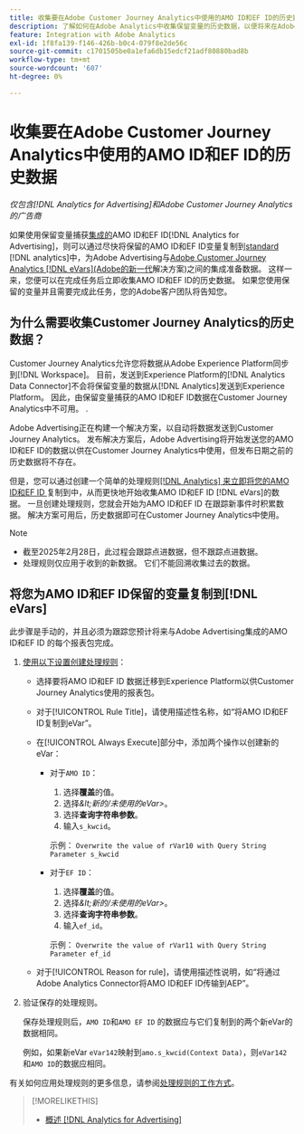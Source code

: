 ```yaml
---
title: 收集要在Adobe Customer Journey Analytics中使用的AMO ID和EF ID的历史数据
description: 了解如何在Adobe Analytics中收集保留变量的历史数据，以便将来在Adobe Customer Journey Analytics中使用
feature: Integration with Adobe Analytics
exl-id: 1f8fa139-f146-426b-b0c4-079f8e2de56c
source-git-commit: c1701505be0a1efa6db15edcf21adf80880bad8b
workflow-type: tm+mt
source-wordcount: '607'
ht-degree: 0%

---
```


# 收集要在Adobe Customer Journey Analytics中使用的AMO ID和EF ID的历史数据

*仅包含[!DNL Analytics for Advertising]和Adobe Customer Journey Analytics的广告商*

<!-- Solution built but not tested. Move to the CJA chapter once it's available?  If so, then create a redirect. -->

如果使用保留变量捕获[集成的](ids.md)AMO ID和EF ID[!DNL Analytics for Advertising]，则可以通过尽快将保留的AMO ID和EF ID变量复制到[standard](https://experienceleague.adobe.com/en/docs/analytics-platform/using/cja-overview/cja-overview) [!DNL analytics]中，为Adobe Advertising与[Adobe Customer Journey Analytics [!DNL eVars]&#x200B;(Adobe的新一代](https://experienceleague.adobe.com/en/docs/analytics/components/dimensions/evar)解决方案)之间的集成准备数据。 这样一来，您便可以在完成任务后立即收集AMO ID和EF ID的历史数据。 如果您使用保留的变量并且需要完成此任务，您的Adobe客户团队将告知您。

<!-- You can also do the same for any other reserved variables you use for your [!DNL Analytics for Advertising] implementation. -->

<!-- This will allow Adobe Experience Platform, which supplies data to Customer Journey Analytics, to begin collecting historical data for your [!DNL rVars] as soon as you complete the task. -->

## 为什么需要收集Customer Journey Analytics的历史数据？

Customer Journey Analytics允许您将数据从Adobe Experience Platform同步到[!DNL Workspace]。 目前，发送到Experience Platform的[!DNL Analytics Data Connector]不会将保留变量的数据从[!DNL Analytics]发送到Experience Platform。 因此，由保留变量捕获的AMO ID和EF ID数据在Customer Journey Analytics中不可用。 <!-- Instead, XXXXXXXXXX what exactly? -->.<!-- Does the Analytics for Advertising implementation use the Analytics Data Connector in particular (why would it use anything?), and we're planning to implement the Web SDK to do it instead in the future? -->

Adobe Advertising正在构建一个解决方案，以自动将数据发送到Customer Journey Analytics。 发布解决方案后，Adobe Advertising将开始发送您的AMO ID和EF ID的数据以供在Customer Journey Analytics中使用，但发布日期之前的历史数据将不存在。

但是，您可以通过创建一个简单的<!-- [!DNL rVars] -->处理规则[[!DNL Analytics] 来立即将您的AMO ID和EF ID ](https://experienceleague.adobe.com/en/docs/analytics/admin/admin-tools/manage-report-suites/edit-report-suite/report-suite-general/c-processing-rules/processing-rules)复制到<!-- [!DNL rVars] -->中，从而更快地开始收集AMO ID和EF ID [!DNL eVars]的数据。 一旦创建处理规则，您就会开始为AMO ID和EF ID <!-- [!DNL rVars] -->在跟踪新事件时积累数据。 解决方案可用后，历史数据即可在Customer Journey Analytics中使用。

>[!NOTE]
>
>* 截至2025年2月28日，此过程会跟踪点进数据，但不跟踪点进数据。
>* 处理规则仅应用于收到的新数据。 它们不能回溯收集过去的数据。

## 将您为AMO ID和EF ID保留的变量复制到[!DNL eVars]

此步骤是手动的，并且必须为跟踪您预计将来与Adobe Advertising集成的AMO ID和EF ID <!-- [!DNL rVars] -->的每个报表包完成。

1. [使用以下设置创建处理规则](https://experienceleague.adobe.com/en/docs/analytics/admin/admin-tools/manage-report-suites/edit-report-suite/report-suite-general/c-processing-rules/c-processing-rules-configuration/t-processing-rules)：

   * 选择要将AMO ID和EF ID <!-- [!DNL rVar] -->数据迁移到Experience Platform以供Customer Journey Analytics使用的报表包。

   * 对于[!UICONTROL Rule Title]，请使用描述性名称，如“将AMO ID和EF ID复制到eVar”。

   * 在[!UICONTROL Always Execute]部分中，添加两个操作以创建新的eVar：

      * 对于`AMO ID`：

         1. 选择&#x200B;**覆盖**&#x200B;的值。
         1. 选择&#x200B;*\&lt;新的/未使用的eVar\>*。
         1. 选择&#x200B;**查询字符串参数**。
         1. 输入`s_kwcid`。

        示例： ```Overwrite the value of rVar10 with Query String Parameter s_kwcid```

      * 对于`EF ID`：

         1. 选择&#x200B;**覆盖**&#x200B;的值。
         1. 选择&#x200B;*\&lt;新的/未使用的eVar\>*。
         1. 选择&#x200B;**查询字符串参数**。
         1. 输入`ef_id`。

        示例： `Overwrite the value of rVar11 with Query String Parameter ef_id`

   * 对于[!UICONTROL Reason for rule]，请使用描述性说明，如“将通过Adobe Analytics Connector将AMO ID和EF ID传输到AEP”。

1. 验证保存的处理规则。

   保存处理规则后，`AMO ID`和`AMO EF ID` <!-- the existing reserved variables -->的数据应与它们复制到的两个新eVar的数据相同。

   例如，如果新eVar `eVar142`映射到`amo.s_kwcid(Context Data)`，则`eVar142`和`AMO ID`的数据应相同。

有关如何应用处理规则的更多信息，请参阅[处理规则的工作方式](https://experienceleague.adobe.com/en/docs/analytics/admin/admin-tools/manage-report-suites/edit-report-suite/report-suite-general/c-processing-rules/c-processing-rules-configuration/processing-rules-about)。

>[!MORELIKETHIS]
>
>* [概述 [!DNL Analytics for Advertising]](overview.md)
